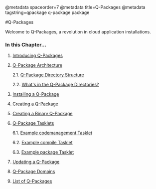 @metadata spaceorder=7
@metadata title=Q-Packages
@metadata tagstring=qpackage q-package package


[qpintro]: /pylabsdoc/#/Q-Packages/QPIntro
[qparchitecture]: /pylabsdoc/#/Q-Packages/QPackageArchitecture
[qpinstall]: /pylabsdoc/#/Q-Packages/QPInstall
[qpcreate]: /pylabsdoc/#/Q-Packages/QPCreate
[qpcreatebinary]: /pylabsdoc/#/Q-Packages/QPCcreatebinary
[qptasklets]: /pylabsdoc/#/Q-Packages/QPTasklets
[codemgmt]: /pylabsdoc/#/Q-Packages/CodeManagement
[compile]: /pylabsdoc/#/Q-Packages/Compile
[package]: /pylabsdoc/#/Q-Packages/Package
[qpupdate]: /pylabsdoc/#/Q-Packages/QPUpdate
[qpdomains]: /pylabsdoc/#/Q-Packages/QPDomains
[qplist]: /pylabsdoc/#/Q-Packages/QPList


#Q-Packages

Welcome to Q-Packages, a revolution in cloud application installations.


### In this Chapter...
1. [Introducing Q-Packages][qpintro]
2. [Q-Package Architecture][qparchitecture]

    2.1. [Q-Package Directory Structure][qparchitecture]
    
    2.2. [What's in the Q-Package Directories?][qparchitecture]
    
3. [Installing a Q-Package][qpinstall]
4. [Creating a Q-Package][qpcreate]
5. [Creating a Binary Q-Package][qpcreatebinary]
6. [Q-Package Tasklets][qptasklets]

    6.1. [Example codemanagement Tasklet][codemgmt]
    
    6.2. [Example compile Tasklet][compile]
    
    6.3. [Example package Tasklet][package]
    
7. [Updating a Q-Package][qpupdate]
8. [Q-Package Domains][qpdomains]
9. [List of Q-Packages][qplist]
